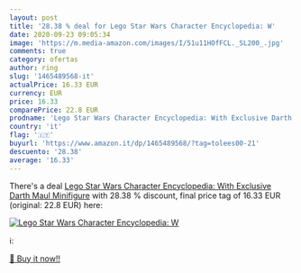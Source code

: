 ```yaml
---
layout: post
title: '28.38 % deal for Lego Star Wars Character Encyclopedia: W'
date: 2020-09-23 09:05:34
image: 'https://m.media-amazon.com/images/I/51u11HOfFCL._SL200_.jpg'
comments: true
category: ofertas
author: ring
slug: '1465489568-it'
actualPrice: 16.33 EUR
currency: EUR
price: 16.33
comparePrice: 22.8 EUR
prodname: 'Lego Star Wars Character Encyclopedia: With Exclusive Darth Maul Minifigure'
country: 'it'
flag: '🇮🇹'
buyurl: 'https://www.amazon.it/dp/1465489568/?tag=tolees00-21'
descuento: '28.38'
average: '16.33'
---
```


There's a deal [Lego Star Wars Character Encyclopedia: With Exclusive Darth Maul Minifigure](https://www.amazon.it/dp/1465489568/?tag=tolees00-21)  with  28.38 % discount, final price tag of  16.33 EUR (original: 22.8 EUR) here:

[![Lego Star Wars Character Encyclopedia: W](https://m.media-amazon.com/images/I/51u11HOfFCL._SL200_.jpg)](https://www.amazon.it/dp/1465489568/?tag=tolees00-21)

ℹ️:


[🛒 Buy it now!!](https://www.amazon.it/dp/1465489568/?tag=tolees00-21)
